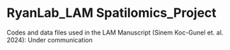 # RyanLab_LAM Spatilomics_Project
Codes and data files used in the LAM Manuscript (Sinem Koc-Gunel et. al. 2024): Under communication
